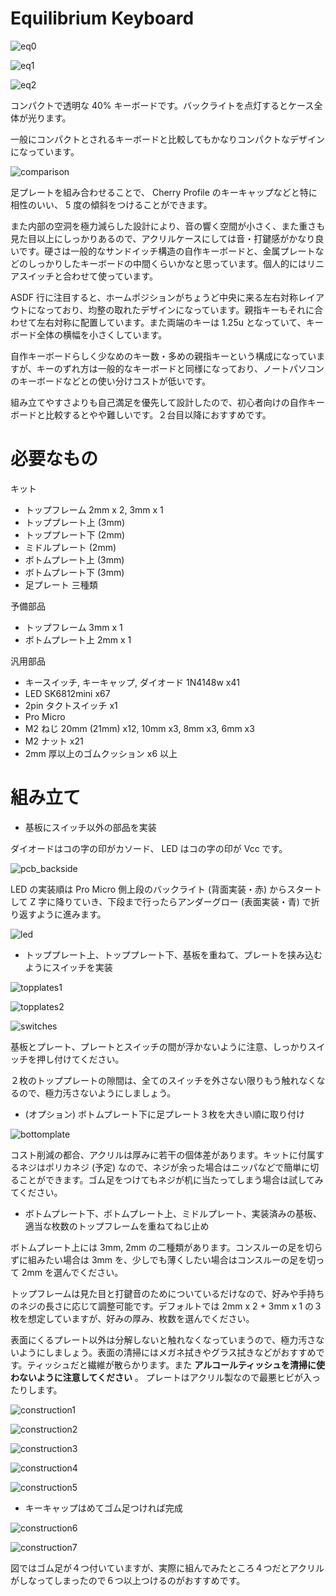# Equilibrium Keyboard

![eq0](images/eq0.jpeg)

![eq1](images/eq1.png)

![eq2](images/eq2.png)

コンパクトで透明な 40% キーボードです。バックライトを点灯するとケース全体が光ります。

一般にコンパクトとされるキーボードと比較してもかなりコンパクトなデザインになっています。

![comparison](images/comparison.jpeg)

足プレートを組み合わせることで、 Cherry Profile のキーキャップなどと特に相性のいい、 5 度の傾斜をつけることができます。

また内部の空洞を極力減らした設計により、音の響く空間が小さく、また重さも見た目以上にしっかりあるので、アクリルケースにしては音・打鍵感がかなり良いです。硬さは一般的なサンドイッチ構造の自作キーボードと、金属プレートなどのしっかりしたキーボードの中間くらいかなと思っています。個人的にはリニアスイッチと合わせて使っています。

ASDF 行に注目すると、ホームポジションがちょうど中央に来る左右対称レイアウトになっており、均整の取れたデザインになっています。親指キーもそれに合わせて左右対称に配置しています。また両端のキーは 1.25u となっていて、キーボード全体の横幅を小さくしています。

自作キーボードらしく少なめのキー数・多めの親指キーという構成になっていますが、キーのずれ方は一般的なキーボードと同様になっており、ノートパソコンのキーボードなどとの使い分けコストが低いです。

組み立てやすさよりも自己満足を優先して設計したので、初心者向けの自作キーボードと比較するとやや難しいです。２台目以降におすすめです。

# 必要なもの

キット
- トップフレーム 2mm x 2, 3mm x 1
- トッププレート上 (3mm)
- トッププレート下 (2mm)
- ミドルプレート (2mm)
- ボトムプレート上 (3mm)
- ボトムプレート下 (3mm)
- 足プレート 三種類

予備部品
- トップフレーム 3mm x 1
- ボトムプレート上 2mm x 1

汎用部品
- キースイッチ, キーキャップ, ダイオード 1N4148w x41
- LED SK6812mini x67
- 2pin タクトスイッチ x1
- Pro Micro
- M2 ねじ 20mm (21mm) x12, 10mm x3, 8mm x3, 6mm x3
- M2 ナット x21
- 2mm 厚以上のゴムクッション x6 以上

# 組み立て

- 基板にスイッチ以外の部品を実装

ダイオードはコの字の印がカソード、 LED はコの字の印が Vcc です。

![pcb_backside](images/pcb_backside.png)

LED の実装順は Pro Micro 側上段のバックライト (背面実装・赤) からスタートして Z 字に降りていき、下段まで行ったらアンダーグロー (表面実装・青) で折り返すように進みます。

![led](images/led.png)

- トッププレート上、トッププレート下、基板を重ねて、プレートを挟み込むようにスイッチを実装

![topplates1](images/topplates1.png)

![topplates2](images/topplates2.png)

![switches](images/switches.png)

基板とプレート、プレートとスイッチの間が浮かないように注意、しっかりスイッチを押し付けてください。

２枚のトッププレートの隙間は、全てのスイッチを外さない限りもう触れなくなるので、極力汚さないようにしましょう。

- (オプション) ボトムプレート下に足プレート３枚を大きい順に取り付け

![bottomplate](images/bottomplate.png)

コスト削減の都合、アクリルは厚みに若干の個体差があります。キットに付属するネジはポリカネジ (予定) なので、ネジが余った場合はニッパなどで簡単に切ることができます。ゴム足をつけてもネジが机に当たってしまう場合は試してみてください。

- ボトムプレート下、ボトムプレート上、ミドルプレート、実装済みの基板、適当な枚数のトップフレームを重ねてねじ止め

ボトムプレート上には 3mm, 2mm の二種類があります。コンスルーの足を切らずに組みたい場合は 3mm を、少しでも薄くしたい場合はコンスルーの足を切って 2mm を選んでください。

トップフレームは見た目と打鍵音のためについているだけなので、好みや手持ちのネジの長さに応じて調整可能です。デフォルトでは 2mm x 2 + 3mm x 1 の３枚を想定していますが、好みの厚み、枚数を選んでください。

表面にくるプレート以外は分解しないと触れなくなっていまうので、極力汚さないようにしましょう。表面の清掃にはメガネ拭きやグラス拭きなどがおすすめです。ティッシュだと繊維が散らかります。また **アルコールティッシュを清掃に使わないように注意してください** 。 プレートはアクリル製なので最悪ヒビが入ったりします。

![construction1](images/construction1.png)

![construction2](images/construction2.png)

![construction3](images/construction3.png)

![construction4](images/construction4.png)

![construction5](images/construction5.png)

- キーキャップはめてゴム足つければ完成

![construction6](images/construction6.png)

![construction7](images/construction7.png)

図ではゴム足が４つ付いていますが、実際に組んでみたところ４つだとアクリルがしなってしまったので６つ以上つけるのがおすすめです。
